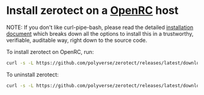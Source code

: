 # Install zerotect on a [OpenRC](https://wiki.gentoo.org/wiki/Project:OpenRC) host

NOTE: If you don't like curl-pipe-bash, please read the detailed [installation document](../README.md) which breaks down all the options to install this in a trustworthy, verifiable, auditable way, right down to the source code.

To install zerotect on OpenRC, run:

```.bash
curl -s -L https://github.com/polyverse/zerotect/releases/latest/download/openrc-install.sh | sh -s <polycorder auth key> [optional nodeid]
```

To uninstall zerotect:

```.bash
curl -s -L https://github.com/polyverse/zerotect/releases/latest/download/openrc-install.sh | sh -s uninstall
```
